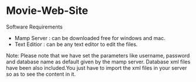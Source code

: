 # Movie-Web-Site

Software Requirements

  * Mamp Server : can be downloaded free for windows and mac. 
  * Text Editior : can be any text editor to edit the files.
  
Note:
Please note that we have set the parameters like username, password and database name as default given by the mamp server.
Database xml files have been also included.You just have to import the xml files in your server so as to see the content in it.
